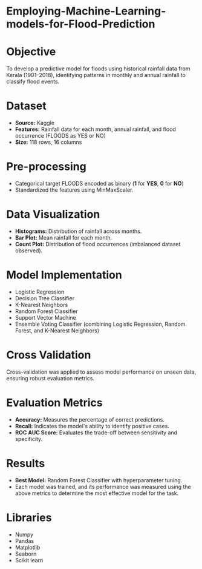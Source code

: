 # Employing-Machine-Learning-models-for-Flood-Prediction

# Objective
To develop a predictive model for floods using historical rainfall data from Kerala (1901–2018), identifying patterns in monthly and annual rainfall to classify flood events.

# Dataset
- **Source:** Kaggle
- **Features:** Rainfall data for each month, annual rainfall, and flood occurrence (FLOODS as YES or NO)
- **Size:** 118 rows, 16 columns

# Pre-processing
- Categorical target FLOODS encoded as binary (**1** for **YES**, **0** for **NO**)
- Standardized the features using MinMaxScaler.

# Data Visualization
- **Histograms:** Distribution of rainfall across months.
- **Bar Plot:** Mean rainfall for each month.
- **Count Plot:** Distribution of flood occurrences (imbalanced dataset observed).

# Model Implementation
- Logistic Regression
- Decision Tree Classifier
- K-Nearest Neighbors
- Random Forest Classifier
- Support Vector Machine
- Ensemble Voting Classifier (combining Logistic Regression, Random Forest, and K-Nearest Neighbors)

# Cross Validation
Cross-validation was applied to assess model performance on unseen data, ensuring robust evaluation metrics.

# Evaluation Metrics
- **Accuracy:** Measures the percentage of correct predictions.
- **Recall:** Indicates the model's ability to identify positive cases.
- **ROC AUC Score:** Evaluates the trade-off between sensitivity and specificity.

# Results
- **Best Model:** Random Forest Classifier with hyperparameter tuning.
- Each model was trained, and its performance was measured using the above metrics to determine the most effective model for the task.

# Libraries
- Numpy
- Pandas
- Matplotlib
- Seaborn
- Scikit learn
